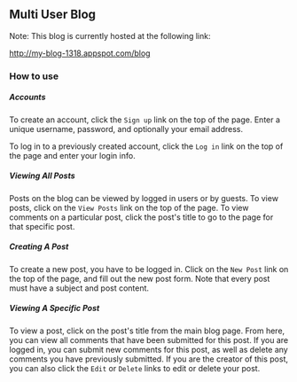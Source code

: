 ## Multi User Blog

Note: This blog is currently hosted at the following link:

http://my-blog-1318.appspot.com/blog

### How to use

##### Accounts
To create an account, click the `Sign up` link on the top of the page. Enter a unique username, password, and optionally your email address.

To log in to a previously created account, click the `Log in` link on the top of the page and enter your login info.

##### Viewing All Posts
Posts on the blog can be viewed by logged in users or by guests. To view posts, click on the `View Posts` link on the top of the page. To view comments on a particular post, click the post's title to go to the page for that specific post.

##### Creating A Post
To create a new post, you have to be logged in. Click on the `New Post` link on the top of the page, and fill out the new post form. Note that every post must have a subject and post content.

##### Viewing A Specific Post
To view a post, click on the post's title from the main blog page. From here, you can view all comments that have been submitted for this post. If you are logged in, you can submit new comments for this post, as well as delete any comments you have previously submitted. If you are the creator of this post, you can also click the `Edit` or `Delete` links to edit or delete your post.